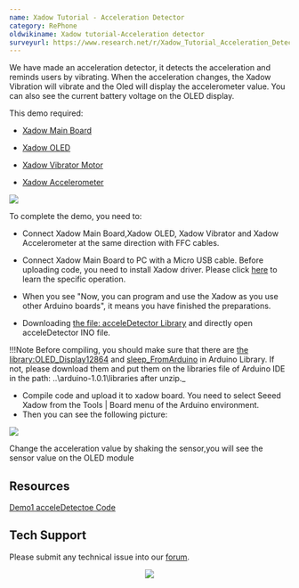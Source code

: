 ```yaml
---
name: Xadow Tutorial - Acceleration Detector
category: RePhone
oldwikiname: Xadow tutorial-Acceleration detector
surveyurl: https://www.research.net/r/Xadow_Tutorial_Acceleration_Detector
---
```


We have made an acceleration detector, it detects the acceleration and reminds users by vibrating. When the acceleration changes, the Xadow Vibration will vibrate and the Oled will display the accelerometer value. You can also see the current battery voltage on the OLED display.

This demo required:


*   [Xadow Main Board](/Xadow_Main_Board/)

*   [Xadow OLED](/Xado_OLED_128multiply64)

*   [Xadow Vibrator Motor](http://wiki.seeedstudio.com/Xadow_Vibrator_Motor/)

*   [Xadow Accelerometer](/Xadow_3_Aixs_Accelerometer/)


![](https://files.seeedstudio.com/wiki/Xadow_Tutorial_Acceleration_Detector/img/Untitled2.jpg)

To complete the demo, you need to:

*   Connect Xadow Main Board,Xadow OLED, Xadow Vibrator and Xadow Accelerometer at the same direction with FFC cables.

*   Connect Xadow Main Board to PC with a Micro USB cable. Before uploading code, you need to install Xadow driver. Please click [here](/Xadow_Main_Board#Get_Start_with_Xadow_Main_Board) to learn the specific operation.

*   When you see "Now, you can program and use the Xadow as you use other Arduino boards", it means you have finished the preparations.

*   Downloading [the file: acceleDetector Library](https://files.seeedstudio.com/wiki/Xadow_Tutorial_Acceleration_Detector/res/AccelerationDetector.zip) and directly open acceleDetector INO file.

!!!Note
    Before compiling, you should make sure that there are [the library:OLED_Display12864](https://files.seeedstudio.com/wiki/Xadow_Tutorial_Acceleration_Detector/res/OLED_Display12864.zip) and [sleep_FromArduino](https://files.seeedstudio.com/wiki/Xadow_Tutorial_Acceleration_Detector/res/Sleep_FromArduino.zip) in Arduino Library. If not, please download them and put them on the libraries file of Arduino IDE in the path: ..\arduino-1.0.1\libraries after unzip._

*   Compile code and upload it to xadow board. You need to select Seeed Xadow from the Tools | Board menu of the Arduino environment.
*   Then you can see the following picture:

![](https://files.seeedstudio.com/wiki/Xadow_Tutorial_Acceleration_Detector/img/Demo_1_effect_picture.jpg)

Change the acceleration value by shaking the sensor,you will see the sensor value on the OLED module

##  Resources

[Demo1 acceleDetectoe Code](https://files.seeedstudio.com/wiki/Xadow_Tutorial_Acceleration_Detector/res/AccelerationDetector.zip)

## Tech Support
Please submit any technical issue into our [forum](http://forum.seeedstudio.com/). <br /><p style="text-align:center"><a href="https://www.seeedstudio.com/act-4.html?utm_source=wiki&utm_medium=wikibanner&utm_campaign=newproducts" target="_blank"><img src="https://files.seeedstudio.com/wiki/Wiki_Banner/new_product.jpg" /></a></p>